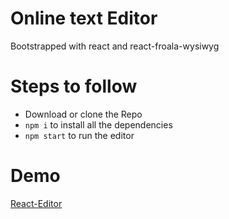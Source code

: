# Online text Editor
Bootstrapped with react and  react-froala-wysiwyg

# Steps to follow
* Download or clone the Repo
* `npm i` to install all the dependencies
* `npm start` to run the editor

# Demo
[React-Editor]()